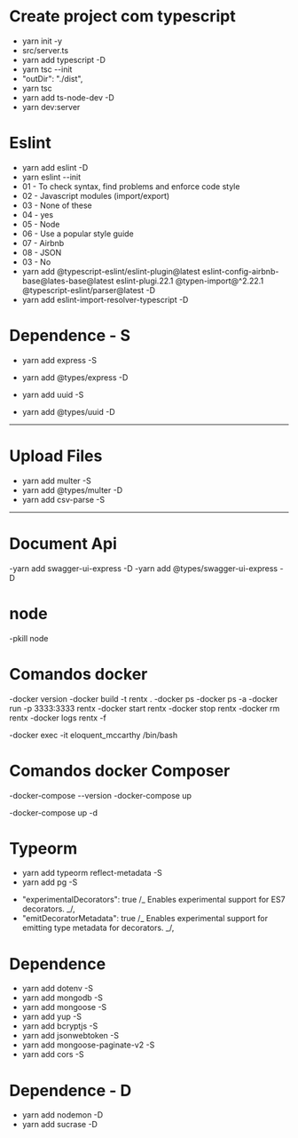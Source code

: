 # Create project com typescript

- yarn init -y
- src/server.ts
- yarn add typescript -D
- yarn tsc --init
- "outDir": "./dist",
- yarn tsc
- yarn add ts-node-dev -D
- yarn dev:server

# Eslint

- yarn add eslint -D
- yarn eslint --init
- 01 - To check syntax, find problems and enforce code style
- 02 - Javascript modules (import/export)
- 03 - None of these
- 04 - yes
- 05 - Node
- 06 - Use a popular style guide
- 07 - Airbnb
- 08 - JSON
- 03 - No
- yarn add @typescript-eslint/eslint-plugin@latest eslint-config-airbnb-base@lates-base@latest eslint-plugi.22.1 @typen-import@^2.22.1 @typescript-eslint/parser@latest -D
- yarn add eslint-import-resolver-typescript -D

# Dependence - S

- yarn add express -S
- yarn add @types/express -D

- yarn add uuid -S
- yarn add @types/uuid -D

---

# Upload Files

- yarn add multer -S
- yarn add @types/multer -D
- yarn add csv-parse -S

---

# Document Api

-yarn add swagger-ui-express -D
-yarn add @types/swagger-ui-express -D

# node

-pkill node

# Comandos docker

-docker version
-docker build -t rentx .
-docker ps
-docker ps -a
-docker run -p 3333:3333 rentx
-docker start rentx
-docker stop rentx
-docker rm rentx
-docker logs rentx -f

-docker exec -it eloquent_mccarthy /bin/bash

# Comandos docker Composer

-docker-compose --version
-docker-compose up

<!-- ficar sempre executando -->

-docker-compose up -d

# Typeorm

- yarn add typeorm reflect-metadata -S
- yarn add pg -S
<!-- active config no tsconfig.js -->
- "experimentalDecorators": true /_ Enables experimental support for ES7 decorators. _/,
- "emitDecoratorMetadata": true /_ Enables experimental support for emitting type metadata for decorators. _/,

# Dependence

- yarn add dotenv -S
- yarn add mongodb -S
- yarn add mongoose -S
- yarn add yup -S
- yarn add bcryptjs -S
- yarn add jsonwebtoken -S
- yarn add mongoose-paginate-v2 -S
- yarn add cors -S

# Dependence - D

- yarn add nodemon -D
- yarn add sucrase -D

